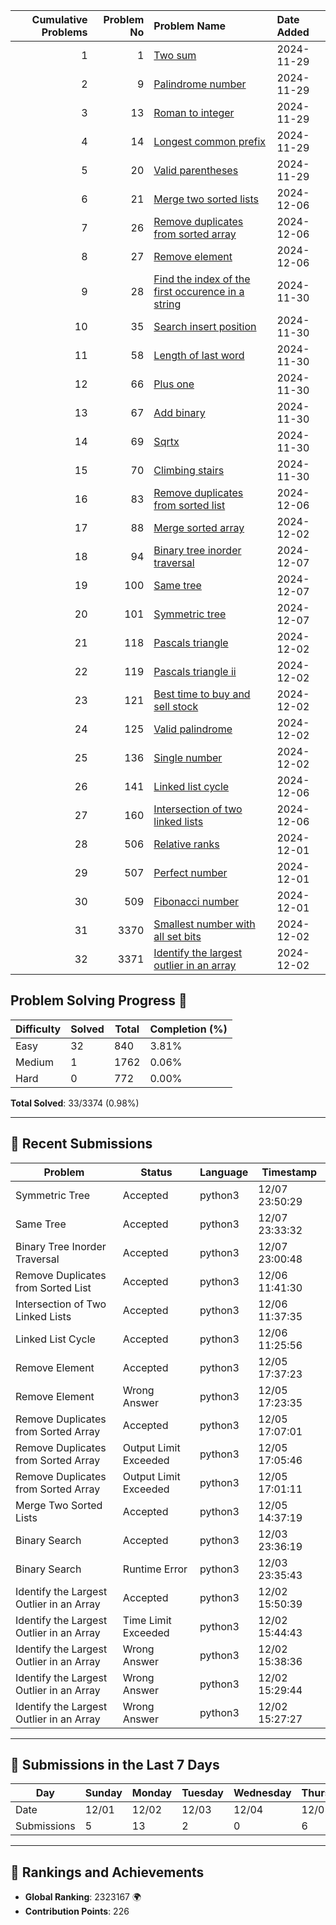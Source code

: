 |   Cumulative Problems | Problem No   | Problem Name          | Date Added  |
|-----------------------:|-------------:|:----------------------|:------------|
| 1 | 1 | [Two sum](https://leetcode.com/problems/two-sum/) | 2024-11-29 |
| 2 | 9 | [Palindrome number](https://leetcode.com/problems/palindrome-number/) | 2024-11-29 |
| 3 | 13 | [Roman to integer](https://leetcode.com/problems/roman-to-integer/) | 2024-11-29 |
| 4 | 14 | [Longest common prefix](https://leetcode.com/problems/longest-common-prefix/) | 2024-11-29 |
| 5 | 20 | [Valid parentheses](https://leetcode.com/problems/valid-parentheses/) | 2024-11-29 |
| 6 | 21 | [Merge two sorted lists](https://leetcode.com/problems/merge-two-sorted-lists/) | 2024-12-06 |
| 7 | 26 | [Remove duplicates from sorted array](https://leetcode.com/problems/remove-duplicates-from-sorted-array/) | 2024-12-06 |
| 8 | 27 | [Remove element](https://leetcode.com/problems/remove-element/) | 2024-12-06 |
| 9 | 28 | [Find the index of the first occurence in a string](https://leetcode.com/problems/find-the-index-of-the-first-occurence-in-a-string/) | 2024-11-30 |
| 10 | 35 | [Search insert position](https://leetcode.com/problems/search-insert-position/) | 2024-11-30 |
| 11 | 58 | [Length of last word](https://leetcode.com/problems/length-of-last-word/) | 2024-11-30 |
| 12 | 66 | [Plus one](https://leetcode.com/problems/plus-one/) | 2024-11-30 |
| 13 | 67 | [Add binary](https://leetcode.com/problems/add-binary/) | 2024-11-30 |
| 14 | 69 | [Sqrtx](https://leetcode.com/problems/sqrtx/) | 2024-11-30 |
| 15 | 70 | [Climbing stairs](https://leetcode.com/problems/climbing-stairs/) | 2024-11-30 |
| 16 | 83 | [Remove duplicates from sorted list](https://leetcode.com/problems/remove-duplicates-from-sorted-list/) | 2024-12-06 |
| 17 | 88 | [Merge sorted array](https://leetcode.com/problems/merge-sorted-array/) | 2024-12-02 |
| 18 | 94 | [Binary tree inorder traversal](https://leetcode.com/problems/binary-tree-inorder-traversal/) | 2024-12-07 |
| 19 | 100 | [Same tree](https://leetcode.com/problems/same-tree/) | 2024-12-07 |
| 20 | 101 | [Symmetric tree](https://leetcode.com/problems/symmetric-tree/) | 2024-12-07 |
| 21 | 118 | [Pascals triangle](https://leetcode.com/problems/pascals-triangle/) | 2024-12-02 |
| 22 | 119 | [Pascals triangle ii](https://leetcode.com/problems/pascals-triangle-ii/) | 2024-12-02 |
| 23 | 121 | [Best time to buy and sell stock](https://leetcode.com/problems/best-time-to-buy-and-sell-stock/) | 2024-12-02 |
| 24 | 125 | [Valid palindrome](https://leetcode.com/problems/valid-palindrome/) | 2024-12-02 |
| 25 | 136 | [Single number](https://leetcode.com/problems/single-number/) | 2024-12-02 |
| 26 | 141 | [Linked list cycle](https://leetcode.com/problems/linked-list-cycle/) | 2024-12-06 |
| 27 | 160 | [Intersection of two linked lists](https://leetcode.com/problems/intersection-of-two-linked-lists/) | 2024-12-06 |
| 28 | 506 | [Relative ranks](https://leetcode.com/problems/relative-ranks/) | 2024-12-01 |
| 29 | 507 | [Perfect number](https://leetcode.com/problems/perfect-number/) | 2024-12-01 |
| 30 | 509 | [Fibonacci number](https://leetcode.com/problems/fibonacci-number/) | 2024-12-01 |
| 31 | 3370 | [Smallest number with all set bits](https://leetcode.com/problems/smallest-number-with-all-set-bits/) | 2024-12-02 |
| 32 | 3371 | [Identify the largest outlier in an array](https://leetcode.com/problems/identify-the-largest-outlier-in-an-array/) | 2024-12-02 |


<!-- Progress Start -->
## Problem Solving Progress 🚀

| Difficulty | Solved | Total | Completion (%) |
|------------|--------|-------|----------------|
| Easy       | 32     | 840   | 3.81%          |
| Medium     | 1      | 1762  | 0.06%          |
| Hard       | 0      | 772   | 0.00%          |

**Total Solved**: 33/3374 (0.98%)

---

## 📘 Recent Submissions

| Problem                            | Status         | Language  | Timestamp           |
|------------------------------------|----------------|-----------|---------------------|
| Symmetric Tree | Accepted | python3 | 12/07 23:50:29 |
| Same Tree | Accepted | python3 | 12/07 23:33:32 |
| Binary Tree Inorder Traversal | Accepted | python3 | 12/07 23:00:48 |
| Remove Duplicates from Sorted List | Accepted | python3 | 12/06 11:41:30 |
| Intersection of Two Linked Lists | Accepted | python3 | 12/06 11:37:35 |
| Linked List Cycle | Accepted | python3 | 12/06 11:25:56 |
| Remove Element | Accepted | python3 | 12/05 17:37:23 |
| Remove Element | Wrong Answer | python3 | 12/05 17:23:35 |
| Remove Duplicates from Sorted Array | Accepted | python3 | 12/05 17:07:01 |
| Remove Duplicates from Sorted Array | Output Limit Exceeded | python3 | 12/05 17:05:46 |
| Remove Duplicates from Sorted Array | Output Limit Exceeded | python3 | 12/05 17:01:11 |
| Merge Two Sorted Lists | Accepted | python3 | 12/05 14:37:19 |
| Binary Search | Accepted | python3 | 12/03 23:36:19 |
| Binary Search | Runtime Error | python3 | 12/03 23:35:43 |
| Identify the Largest Outlier in an Array | Accepted | python3 | 12/02 15:50:39 |
| Identify the Largest Outlier in an Array | Time Limit Exceeded | python3 | 12/02 15:44:43 |
| Identify the Largest Outlier in an Array | Wrong Answer | python3 | 12/02 15:38:36 |
| Identify the Largest Outlier in an Array | Wrong Answer | python3 | 12/02 15:29:44 |
| Identify the Largest Outlier in an Array | Wrong Answer | python3 | 12/02 15:27:27 |

---

## 📅 Submissions in the Last 7 Days

| Day         | Sunday | Monday | Tuesday | Wednesday | Thursday | Friday | Saturday |
|-------------| ------ | ------ | ------- | --------- | -------- | ------ | -------- |
| Date        | 12/01 | 12/02 | 12/03 | 12/04 | 12/05 | 12/06 | 12/07 |
| Submissions | 5 | 13 | 2 | 0 | 6 | 3 | 4 |

---

## 🌟 Rankings and Achievements

- **Global Ranking**: 2323167 🌍
- **Contribution Points**: 226
    <!-- Progress End -->

